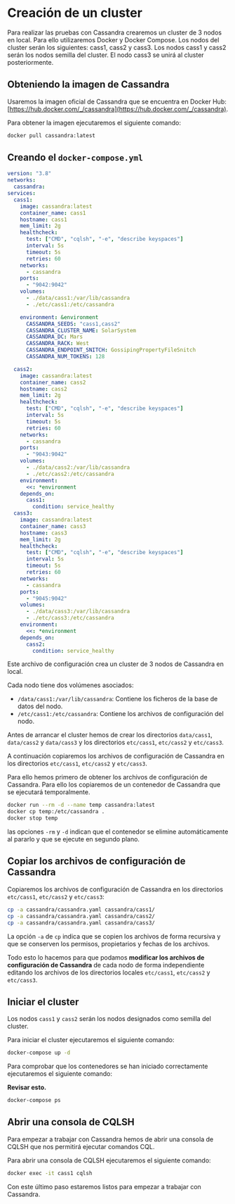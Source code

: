 # Creación de un cluster

Para realizar las pruebas con Cassandra crearemos un cluster de 3 nodos en local. Para ello utilizaremos Docker y Docker Compose. Los nodos del cluster serán los siguientes: cass1, cass2 y cass3. Los nodos cass1 y cass2 serán los nodos semilla del cluster. El nodo cass3 se unirá al cluster posteriormente.

## Obteniendo la imagen de Cassandra

Usaremos la imagen oficial de Cassandra que se encuentra en Docker Hub: [https://hub.docker.com/_/cassandra](https://hub.docker.com/_/cassandra).

Para obtener la imagen ejecutaremos el siguiente comando:

```bash
docker pull cassandra:latest
```

## Creando el `docker-compose.yml`

```yaml
version: "3.8"
networks:
  cassandra:
services:
  cass1:
    image: cassandra:latest
    container_name: cass1
    hostname: cass1
    mem_limit: 2g
    healthcheck:
      test: ["CMD", "cqlsh", "-e", "describe keyspaces"]
      interval: 5s
      timeout: 5s
      retries: 60
    networks:
      - cassandra
    ports:
      - "9042:9042"
    volumes:
      - ./data/cass1:/var/lib/cassandra
      - ./etc/cass1:/etc/cassandra

    environment: &environment
      CASSANDRA_SEEDS: "cass1,cass2"
      CASSANDRA_CLUSTER_NAME: SolarSystem
      CASSANDRA_DC: Mars
      CASSANDRA_RACK: West
      CASSANDRA_ENDPOINT_SNITCH: GossipingPropertyFileSnitch
      CASSANDRA_NUM_TOKENS: 128

  cass2:
    image: cassandra:latest
    container_name: cass2
    hostname: cass2
    mem_limit: 2g
    healthcheck:
      test: ["CMD", "cqlsh", "-e", "describe keyspaces"]
      interval: 5s
      timeout: 5s
      retries: 60
    networks:
      - cassandra
    ports:
      - "9043:9042"
    volumes:
      - ./data/cass2:/var/lib/cassandra
      - ./etc/cass2:/etc/cassandra
    environment:
      <<: *environment
    depends_on:
      cass1:
        condition: service_healthy
  cass3:
    image: cassandra:latest
    container_name: cass3
    hostname: cass3
    mem_limit: 2g
    healthcheck:
      test: ["CMD", "cqlsh", "-e", "describe keyspaces"]
      interval: 5s
      timeout: 5s
      retries: 60
    networks:
      - cassandra
    ports:
      - "9045:9042"
    volumes:
      - ./data/cass3:/var/lib/cassandra
      - ./etc/cass3:/etc/cassandra
    environment:
      <<: *environment
    depends_on:
      cass2:
        condition: service_healthy
```

Este archivo de configuración crea un cluster de 3 nodos de Cassandra en local.

Cada nodo tiene dos volúmenes asociados:

* `/data/cass1:/var/lib/cassandra`: Contiene los ficheros de la base de datos del nodo.
* `/etc/cass1:/etc/cassandra`: Contiene los archivos de configuración del nodo.

Antes de arrancar el cluster hemos de crear los directorios `data/cass1`, `data/cass2` y `data/cass3` y los directorios `etc/cass1`, `etc/cass2` y `etc/cass3`.

A continuación copiaremos los archivos de configuración de Cassandra en los directorios `etc/cass1`, `etc/cass2` y `etc/cass3`.

Para ello hemos primero de obtener los archivos de configuración de Cassandra. Para ello los copiaremos de un contenedor de Cassandra que se ejecutará temporalmente.

```bash
docker run --rm -d --name temp cassandra:latest
docker cp temp:/etc/cassandra .
docker stop temp
```

las opciones `-rm` y `-d` indican que el contenedor se elimine automáticamente al pararlo y que se ejecute en segundo plano.

## Copiar los archivos de configuración de Cassandra

Copiaremos los archivos de configuración de Cassandra en los directorios `etc/cass1`, `etc/cass2` y `etc/cass3`:

```bash
cp -a cassandra/cassandra.yaml cassandra/cass1/
cp -a cassandra/cassandra.yaml cassandra/cass2/
cp -a cassandra/cassandra.yaml cassandra/cass3/
```

La opción `-a` de `cp` indica que se copien los archivos de forma recursiva y que se conserven los permisos, propietarios y fechas de los archivos.

Todo esto lo hacemos para que podamos **modificar los archivos de configuración de Cassandra** de cada nodo de forma independiente editando los archivos de los directorios locales `etc/cass1`, `etc/cass2` y `etc/cass3`.

## Iniciar el cluster

Los nodos `cass1` y `cass2` serán los nodos designados como semilla del cluster.

Para iniciar el cluster ejecutaremos el siguiente comando:

```bash
docker-compose up -d
```

Para comprobar que los contenedores se han iniciado correctamente ejecutaremos el siguiente comando:

**Revisar esto.**

```bash
docker-compose ps
```

## Abrir una consola de CQLSH

Para empezar a trabajar con Cassandra hemos de abrir una consola de CQLSH que nos permitirá ejecutar comandos CQL.

Para abrir una consola de CQLSH ejecutaremos el siguiente comando:

```bash
docker exec -it cass1 cqlsh
```

Con este último paso estaremos listos para empezar a trabajar con Cassandra.
